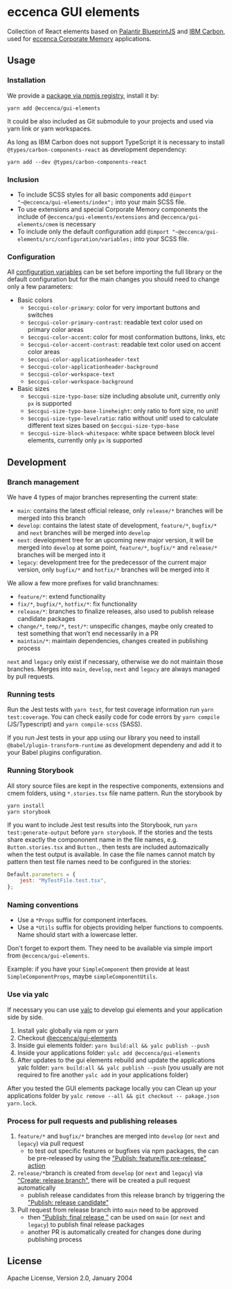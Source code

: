# eccenca GUI elements

Collection of React elements based on [Palantir BlueprintJS](https://blueprintjs.com/) and [IBM Carbon](https://www.carbondesignsystem.com/), used for [eccenca Corporate Memory](https://eccenca.com/products/enterprise-knowledge-graph-platform-corporate-memory) applications.

## Usage

### Installation

We provide a [package via npmjs registry](https://www.npmjs.com/package/@eccenca/gui-elements), install it by:

```
yarn add @eccenca/gui-elements
```

It could be also included as Git submodule to your projects and used via yarn link or yarn workspaces.

As long as IBM Carbon does not support TypeScript it is necessary to install `@types/carbon-components-react` as development dependency:

```
yarn add --dev @types/carbon-components-react
```

### Inclusion

-   To include SCSS styles for all basic components add `@import "~@eccenca/gui-elements/index";` into your main SCSS file.
-   To use extensions and special Corporate Memory components the include of `@eccenca/gui-elements/extensions` and `@eccenca/gui-elements/cmem` is necessary
-   To include only the default configuration add `@import "~@eccenca/gui-elements/src/configuration/variables;` into your SCSS file.

### Configuration

All [configuration variables](https://github.com/eccenca/gui-elements/blob/develop/src/configuration/_variables.scss) can be set before importing the full library or the default configuration but for the main changes you should need to change only a few parameters:

-   Basic colors
    -   `$eccgui-color-primary`: color for very important buttons and switches
    -   `$eccgui-color-primary-contrast`: readable text color used on primary color areas
    -   `$eccgui-color-accent`: color for most conformation buttons, links, etc
    -   `$eccgui-color-accent-contrast`: readable text color used on accent color areas
    -   `$eccgui-color-applicationheader-text`
    -   `$eccgui-color-applicationheader-background`
    -   `$eccgui-color-workspace-text`
    -   `$eccgui-color-workspace-background`
-   Basic sizes
    -   `$eccgui-size-typo-base`: size including absolute unit, currently only `px` is supported
    -   `$eccgui-size-typo-base-lineheight`: only ratio to font size, no unit!
    -   `$eccgui-size-type-levelratio`: ratio without unit! used to calculate different text sizes based on `$eccgui-size-typo-base`
    -   `$eccgui-size-block-whitespace`: white space between block level elements, currently only `px` is supported

## Development

### Branch management

We have 4 types of major branches representing the current state:

-   `main`: contains the latest official release, only `release/*` branches will be merged into this branch
-   `develop`: contains the latest state of development, `feature/*`, `bugfix/*` and `next` branches will be merged into `develop`
-   `next`: development tree for an upcoming new major version, it will be merged into `develop` at some point, `feature/*`, `bugfix/*` and `release/*` branches will be merged into it
-   `legacy`: development tree for the predecessor of the current major version, only `bugfix/*` and `hotfix/*` branches will be merged into it

We allow a few more prefixes for valid branchnames:

-   `feature/*`: extend functionality
-   `fix/*`, `bugfix/*`, `hotfix/*`: fix functionality
-   `release/*`: branches to finalize releases, also used to publish release candidate packages
-   `change/*`, `temp/*`, `test/*`: unspecific changes, maybe only created to test something that won't end necessarily in a PR
-   `maintain/*`: maintain dependencies, changes created in publishing process

`next` and `legacy` only exist if necessary, otherwise we do not maintain those branches. Merges into `main`, `develop`, `next` and `legacy` are always managed by pull requests.

### Running tests

Run the Jest tests with `yarn test`, for test coverage information run `yarn test:coverage`.
You can check easily code for code errors by `yarn compile` (JS/Typescript) and `yarn compile-scss` (SASS).

If you run Jest tests in your app using our library you need to install `@babel/plugin-transform-runtime` as development dependeny and add it to your Babel plugins configuration.

### Running Storybook

All story source files are kept in the respective components, extensions and cmem folders, using `*.stories.tsx` file name pattern.
Run the storybook by

```
yarn install
yarn storybook
```

If you want to include Jest test results into the Storybook, run `yarn test:generate-output` before `yarn storybook`.
If the stories and the tests share exactly the compononent name in the file names, e.g. `Button.stories.tsx` and `Button.`, then tests are included automazically when the test output is available.
In case the file names cannot match by pattern then test file names need to be configured in the stories:

```javascript
Default.parameters = {
    jest: "MyTestFile.test.tsx",
};
```

### Naming conventions

-   Use a `*Props` suffix for component interfaces.
-   Use a `*Utils` suffix for objects providing helper functions to compoents.
    Name should start with a lowercase letter.

Don't forget to export them.
They need to be available via simple import from `@eccenca/gui-elements`.

Example: if you have your `SimpleComponent` then provide at least `SimpleComponentProps`, maybe `simpleComponentUtils`.

### Use via yalc

If necessary you can use [yalc](https://github.com/wclr/yalc) to develop gui elements and your application side by side.

1. Install yalc globally via npm or yarn
2. Checkout [@eccenca/gui-elements](https://github.com/eccenca/gui-elements)
3. Inside gui elements folder: `yarn build:all && yalc publish --push`
4. Inside your applications folder: `yalc add @eccenca/gui-elements`
5. After updates to the gui elements rebuild and update the applications yalc folder: `yarn build:all && yalc publish --push` (you usually are not required to fire another `yalc add` in your applications folder)

After you tested the GUI elements package locally you can Clean up your applications folder by `yalc remove --all && git checkout -- pakage.json yarn.lock`.

### Process for pull requests and publishing releases

1. `feature/*` and `bugfix/*` branches are merged into `develop` (or `next` and `legacy`) via pull request
    - to test out specific features or bugfixes via npm packages, the can be pre-released by using the ["Publish: feature/fix pre-release" action](https://github.com/eccenca/gui-elements/actions/workflows/publish-featurefix-prerelease.yml)
2. `release/*`branch is created from `develop` (or `next` and `legacy`) via ["Create: release branch"](https://github.com/eccenca/gui-elements/actions/workflows/create-release-branch.yml), there will be created a pull request automatically
    - publish release candidates from this release branch by triggering the ["Publish: release candidate"](https://github.com/eccenca/gui-elements/actions/workflows/publish-release-candidate.yml)
3. Pull request from release branch into `main` need to be approved
    - then ["Publish: final release "](https://github.com/eccenca/gui-elements/actions/workflows/publish-final-release.yml) can be used on `main` (or `next` and `legacy`) to publish final release packages
    - another PR is automatically created for changes done during publishing process

## License

Apache License, Version 2.0, January 2004
